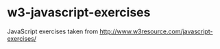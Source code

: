 # w3-javascript-exercises
JavaScript exercises taken from http://www.w3resource.com/javascript-exercises/
